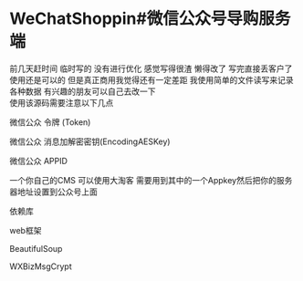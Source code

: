 # WeChatShoppin#微信公众号导购服务端

前几天赶时间 临时写的 没有进行优化 感觉写得很渣 懒得改了  写完直接丢客户了  使用还是可以的  但是真正商用我觉得还有一定差距 我使用简单的文件读写来记录各种数据  有兴趣的朋友可以自己去改一下  
使用该源码需要注意以下几点

微信公众 令牌 (Token)

微信公众 消息加解密密钥(EncodingAESKey)

微信公众 APPID

一个你自己的CMS 可以使用大淘客 需要用到其中的一个Appkey然后把你的服务器地址设置到公众号上面

依赖库

web框架

BeautifulSoup

WXBizMsgCrypt
